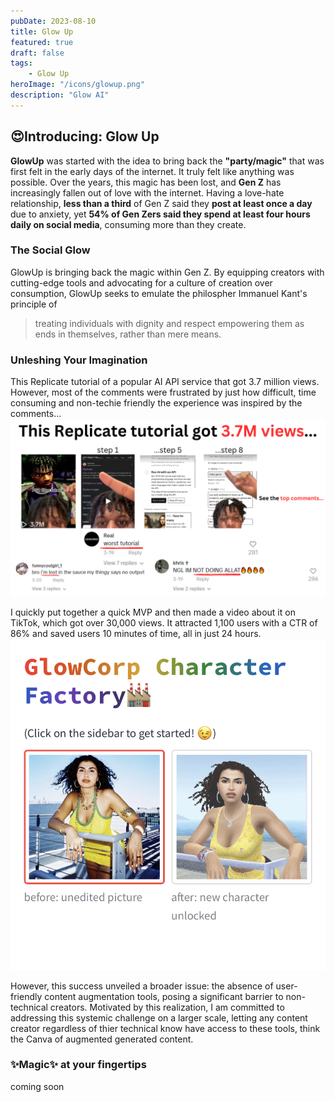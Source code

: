 ```yaml
---
pubDate: 2023-08-10
title: Glow Up
featured: true
draft: false
tags:
    - Glow Up
heroImage: "/icons/glowup.png"
description: "Glow AI"
---
```


## 😍Introducing: Glow Up

**GlowUp** was started with the idea to bring back the **"party/magic"** that was first felt in the early days of the internet. It truly felt like anything was possible. Over the years, this magic has been lost, and **Gen Z** has increasingly fallen out of love with the internet. Having a love-hate relationship, **less than a third** of Gen Z said they **post at least once a day** due to anxiety, yet **54% of Gen Zers said they spend at least four hours daily on social media**, consuming more than they create.

### The Social Glow 

GlowUp is bringing back the magic within Gen Z. By equipping creators with cutting-edge tools and advocating for a culture of creation over consumption, GlowUp seeks to emulate the philospher Immanuel Kant's principle of 
>treating individuals with dignity and respect empowering them as ends in themselves, rather than mere means.

### Unleshing Your Imagination

This Replicate tutorial of a popular AI API service that got 3.7 million views. However, most of the comments were frustrated by just how difficult, time consuming and non-techie friendly the experience was inspired by the comments... 
![Replicate](https://raw.githubusercontent.com/IanMcClue/glowup-images/main/replicate_tut.png)

I quickly put together a quick MVP and then made a video about it on TikTok, which got over 30,000 views. It attracted 1,100 users with a CTR of 86% and saved users 10 minutes of time, all in just 24 hours.
![Glowup MVP](https://raw.githubusercontent.com/IanMcClue/glowup-images/main/Glowup_mvp.png)


However, this success unveiled a broader issue: the absence of user-friendly content augmentation tools, posing a significant barrier to non-technical creators. Motivated by this realization, I am committed to addressing this systemic challenge on a larger scale, letting any content creator regardless of thier technical know have access to these tools, think the Canva of augmented generated content.

### ✨Magic✨ at your fingertips
coming soon
